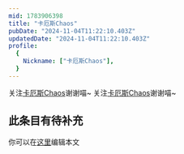 ```yaml
---
mid: 1783906398
title: "卡厄斯Chaos"
pubDate: "2024-11-04T11:22:10.403Z"
updatedDate: "2024-11-04T11:22:10.403Z"
profile:
  {
    Nickname: ["卡厄斯Chaos"],
  }
---
```


关注[卡厄斯Chaos](https://space.bilibili.com/1783906398)谢谢喵~ 关注[卡厄斯Chaos](https://space.bilibili.com/1783906398)谢谢喵~

## 此条目有待补充
你可以在[这里](https://github.com/Yuhanawa/VTuber.ICU/edit/master/src/content/v/卡厄斯Chaos/index.md)编辑本文
